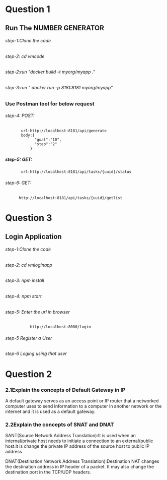 # Question 1
## Run The NUMBER GENERATOR

###### step-1:Clone the code 
###### step-2: cd vmcode
###### step-2:run "docker build -t myorg/myapp ." 
###### step-3:run " docker run -p 8181:8181 myorg/myapp"

### Use Postman tool for below request  
###### step-4: POST:

           url:http://localhost:8181/api/generate
           body:{
                 "goal":"10",
                 "step":"2"
               }
##### step-5: GET:

           url:http://localhost:8181/api/tasks/{uuid}/status
           
###### step-6: GET:

          http://localhost:8181/api/tasks/{uuid}/getlist



# Question 3
## Login Application

###### step-1:Clone the code 
###### step-2: cd vmloginapp
###### step-3: npm install
###### step-4: npm start
###### step-5: Enter the url in browser
               http://localhost:8080/login
               
###### step-5 Register a User 

###### step-6 Loging using that user 


# Question 2
### 2.1Explain the concepts of Default Gateway in IP
A default gateway serves as an access point or IP router that a networked computer uses to send information to a computer in another network or the internet and it is used as a default gateway.


### 2.2Explain the concepts of SNAT and DNAT
SANT(Source Network Address Translation):It is used when an internal/private host needs to initiate a connection to an external/public host.it is change the private IP address of the source host to public IP address

DNAT(Destination Network Address Translation):Destination NAT changes the destination address in IP header of a packet. It may also change the destination port in the TCP/UDP headers.

